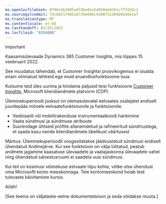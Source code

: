 ```yaml
---
ms.openlocfilehash: 0740cbb2605ad7dbe81a54658da9361c7f31d3c1
ms.sourcegitcommit: 73cb021760516729e696c9a90731304d92e0e1ef
ms.translationtype: MT
ms.contentlocale: et-EE
ms.lasthandoff: 02/25/2022
ms.locfileid: "8356088"
---
```


> [!IMPORTANT]
> Kaasamisülevaade Dynamics 365 Customer Insights, mis lõppes 15. veebruaril 2022.  
>
>See muudatus tähendab, et Customer Insightsi proovikogemus ei sisalda enam võimalust lehtreid ega muid aruandlusfunktsioone luua.
>
> Kutsume teid üles uurima ja hindama paljusid teisi funktsioone [Customer Insights](https://dynamics.microsoft.com/ai/customer-insights/), Microsoft kliendiandmete platvorm (CDP).    
>  
> Üleminekuperioodi jooksul on olemasolevatel eelvaates osalejatel endiselt juurdepääs mõnele eelvaatefunktsioonile ja funktsioonile.
> 
> - Veebisaidi või mobiilirakenduse instrumentaalkoodi hankimine 
> - Vaata sündmusi ja sündmuse atribuute 
> - Suurendage ühtseid profiile allaneindetud ja rafineeritud sündmustega, et saada kasu nende kliendiandmete täielikust väärtusest
>  
> Märkus: Üleminekuperioodil voogesitatakse jäädvustatud sündmusi endiselt ühendatud Andmejärve. Kui see funktsioon on välja lülitatud, peatub andmete jagamine kaasatuse ülevaadete ja vaatajaskonna ülevaadete vahel ning ühendatud salvestusruumi ei saadeta uusi sündmusi.
>
> Kui teil on küsimusi võimekuse eelvaate lõpu kohta, võtke otse ühendust oma Microsofti konto meeskonnaga. Teie kontomeeskond hoiab teid tulevaste käivitamiste kursis. 
>
>Aitäh!


[See teema on väljalaske-eelne dokumentatsioon ja seda võidakse muuta.]
